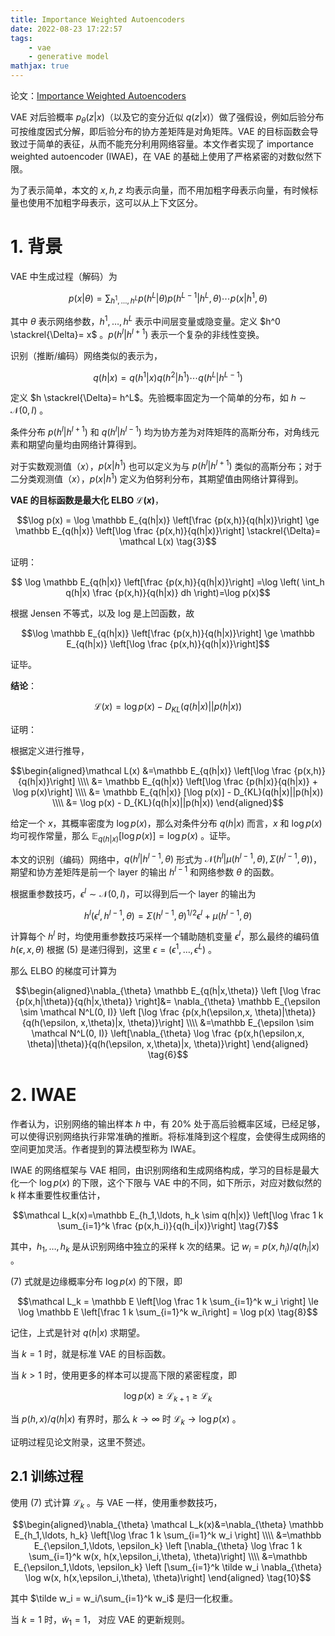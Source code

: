 ```yaml
---
title: Importance Weighted Autoencoders
date: 2022-08-23 17:22:57
tags: 
    - vae
    - generative model
mathjax: true
---
```


论文：[Importance Weighted Autoencoders](https://arxiv.org/abs/1509.00519)

VAE 对后验概率 $p_{\theta}(z|x)$（以及它的变分近似 $q(z|x)$）做了强假设，例如后验分布可按维度因式分解，即后验分布的协方差矩阵是对角矩阵。VAE 的目标函数会导致过于简单的表征，从而不能充分利用网络容量。本文作者实现了 importance weighted autoencoder (IWAE)，在 VAE 的基础上使用了严格紧密的对数似然下限。

为了表示简单，本文的 $x, h, z$ 均表示向量，而不用加粗字母表示向量，有时候标量也使用不加粗字母表示，这可以从上下文区分。

# 1. 背景

VAE 中生成过程（解码）为

$$p(x|\theta)=\sum_{h^1, \ldots, h^L} p(h^L|\theta)p(h ^ {L-1}|h ^ L,\theta) \cdots p(x|h ^ 1,\theta) \tag{1}$$

其中 $\theta$ 表示网络参数，$h^1,\ldots, h^L$ 表示中间层变量或隐变量。定义 $h^0 \stackrel{\Delta}= x$ 。$p(h^l|h^{l+1})$ 表示一个复杂的非线性变换。

识别（推断/编码）网络类似的表示为，

$$q(h|x)=q(h ^ 1|x)q(h ^ 2|h ^ 1)\cdots q(h ^ L|h ^ {L-1}) \tag{2}$$

定义 $h \stackrel{\Delta}= h^L$。先验概率固定为一个简单的分布，如 $h \sim \mathcal N(0, I)$ 。

条件分布 $p(h ^ l|h ^ {l+1})$ 和 $q(h^l|h^{l-1})$ 均为协方差为对阵矩阵的高斯分布，对角线元素和期望向量均由网络计算得到。

对于实数观测值（$x$），$p(x|h ^ 1)$ 也可以定义为与 $p(h ^ l|h ^ {l+1})$ 类似的高斯分布；对于二分类观测值（$x$），$p(x|h ^ 1)$  定义为伯努利分布，其期望值由网络计算得到。

**VAE 的目标函数是最大化 ELBO $\mathcal L(x)$**，

$$\log p(x) = \log \mathbb E_{q(h|x)} \left[\frac {p(x,h)}{q(h|x)}\right] \ge \mathbb E_{q(h|x)} \left[\log \frac {p(x,h)}{q(h|x)}\right] \stackrel{\Delta}= \mathcal L(x) \tag{3}$$

证明：

$$ \log \mathbb E_{q(h|x)} \left[\frac {p(x,h)}{q(h|x)}\right] =\log \left( \int_h q(h|x) \frac {p(x,h)}{q(h|x)} dh \right)=\log  p(x)$$

根据 Jensen 不等式，以及 log 是上凹函数，故

$$\log \mathbb E_{q(h|x)} \left[\frac {p(x,h)}{q(h|x)}\right] \ge \mathbb E_{q(h|x)} \left[\log \frac {p(x,h)}{q(h|x)}\right]$$

证毕。

**结论**：

$$\mathcal L(x) = \log p(x) - D_{KL}(q(h|x)||p(h|x)) \tag{4}$$

证明：

根据定义进行推导，

$$\begin{aligned}\mathcal L(x) &=\mathbb E_{q(h|x)} \left[\log \frac {p(x,h)}{q(h|x)}\right] 
\\\\ &= \mathbb E_{q(h|x)} \left[\log \frac {p(h|x)}{q(h|x)} + \log p(x)\right] 
\\\\ &= \mathbb E_{q(h|x)} [\log p(x)] - D_{KL}(q(h|x)||p(h|x))
\\\\ &= \log p(x) - D_{KL}(q(h|x)||p(h|x))
\end{aligned}$$

给定一个 $x$，其概率密度为 $\log p(x)$，那么对条件分布 $q(h|x)$ 而言，$x$ 和 $\log p(x)$ 均可视作常量，那么 $\mathbb E_{q(h|x)} [\log p(x)] = \log p(x)$ 。证毕。


本文的识别（编码）网络中，$q(h ^ l|h ^ {l-1}, \theta)$ 形式为 $\mathcal N(h ^ l|\mu(h ^ {l-1},\theta), \Sigma(h ^ {l-1}, \theta))$，期望和协方差矩阵是前一个 layer 的输出 $h^{l-1}$ 和网络参数 $\theta$ 的函数。

根据重参数技巧，$\epsilon ^ l \sim \mathcal N(0,I)$，可以得到后一个 layer 的输出为

$$h^l(\epsilon ^ l, h ^ {l-1}, \theta)=\Sigma(h ^ {l-1}, \theta) ^ {1/2} \epsilon ^ l + \mu(h ^ {l-1}, \theta) \tag{5}$$

计算每个 $h ^ l$ 时，均使用重参数技巧采样一个辅助随机变量 $\epsilon ^ l$，那么最终的编码值 $h(\epsilon, x, \theta)$ 根据 (5) 是递归得到，这里 $\epsilon=(\epsilon ^ 1,\ldots, \epsilon ^ L)$ 。

那么 ELBO 的梯度可计算为

$$\begin{aligned}\nabla_{\theta} \mathbb E_{q(h|x,\theta)} \left [\log \frac {p(x,h|\theta)}{q(h|x,\theta)} \right]&= \nabla_{\theta} \mathbb E_{\epsilon \sim \mathcal N^L(0, I)} \left [\log \frac {p(x,h(\epsilon,x, \theta)|\theta)}{q(h(\epsilon, x,\theta)|x, \theta)}\right]
\\\\ &=\mathbb E_{\epsilon \sim \mathcal N^L(0, I)} \left[\nabla_{\theta} \log \frac {p(x,h(\epsilon,x, \theta)|\theta)}{q(h(\epsilon, x,\theta)|x, \theta)}\right]
\end{aligned} \tag{6}$$

# 2. IWAE

作者认为，识别网络的输出样本 $h$ 中，有 20% 处于高后验概率区域，已经足够，可以使得识别网络执行非常准确的推断。将标准降到这个程度，会使得生成网络的空间更加灵活。作者提到的算法模型称为 IWAE。

IWAE 的网络框架与 VAE 相同，由识别网络和生成网络构成，学习的目标是最大化一个 $\log p(x)$ 的下限，这个下限与 VAE 中的不同，如下所示，对应对数似然的 k 样本重要性权重估计，

$$\mathcal L_k(x)=\mathbb E_{h_1,\ldots, h_k \sim q(h|x)} \left[\log \frac 1 k \sum_{i=1}^k \frac {p(x,h_i)}{q(h_i|x)}\right] \tag{7}$$

其中，$h_1,\ldots, h_k$ 是从识别网络中独立的采样 k 次的结果。记 $w_i = p(x,h_i)/q(h_i|x)$ 。

(7) 式就是边缘概率分布 $\log p(x)$ 的下限，即

$$\mathcal L_k = \mathbb E \left[\log \frac 1 k \sum_{i=1}^k w_i \right] \le \log \mathbb E \left[\frac 1 k \sum_{i=1}^k w_i\right] = \log p(x) \tag{8}$$

记住，上式是针对 $q(h|x)$ 求期望。

当 $k=1$ 时，就是标准 VAE 的目标函数。

当 $k>1$ 时，使用更多的样本可以提高下限的紧密程度，即

$$\log p(x) \ge \mathcal L_{k+1} \ge \mathcal L_k \tag{9}$$

当 $p(h,x)/q(h|x)$ 有界时，那么 $k \rightarrow \infty$ 时 $\mathcal L_k \rightarrow \log p(x)$ 。

证明过程见论文附录，这里不赘述。

## 2.1 训练过程

使用 (7) 式计算 $\mathcal L_k$ 。与 VAE 一样，使用重参数技巧，

$$\begin{aligned}\nabla_{\theta} \mathcal L_k(x)&=\nabla_{\theta} \mathbb E_{h_1,\ldots, h_k} \left[\log \frac 1 k \sum_{i=1}^k w_i \right]
\\\\ &=\mathbb E_{\epsilon_1,\ldots, \epsilon_k} \left [\nabla_{\theta} \log \frac 1 k \sum_{i=1}^k w(x, h(x,\epsilon_i,\theta), \theta)\right]
\\\\ &=\mathbb E_{\epsilon_1,\ldots, \epsilon_k} \left [\sum_{i=1}^k \tilde w_i \nabla_{\theta} \log w(x, h(x,\epsilon_i,\theta), \theta)\right]
\end{aligned} \tag{10}$$


其中 $\tilde w_i = w_i/\sum_{i=1}^k w_i$ 是归一化权重。

当 $k=1$ 时，$\tilde w_1=1$， 对应 VAE 的更新规则。

